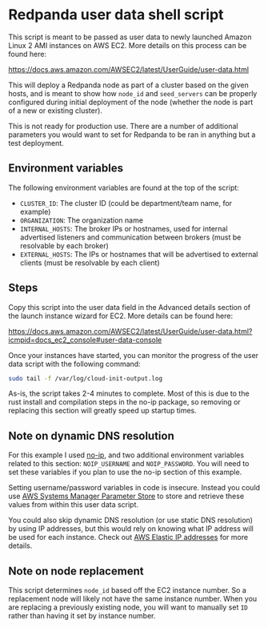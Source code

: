 # Redpanda user data shell script

This script is meant to be passed as user data to newly launched Amazon Linux 2 AMI instances on AWS EC2. More details on this process can be found here:

https://docs.aws.amazon.com/AWSEC2/latest/UserGuide/user-data.html

This will deploy a Redpanda node as part of a cluster based on the given hosts, and is meant to show how `node_id` and `seed_servers` can be properly configured during initial deployment of the node (whether the node is part of a new or existing cluster).

This is not ready for production use. There are a number of additional parameters you would want to set for Redpanda to be ran in anything but a test deployment.

## Environment variables

The following environment variables are found at the top of the script:

- `CLUSTER_ID`: The cluster ID (could be department/team name, for example)
- `ORGANIZATION`: The organization name
- `INTERNAL_HOSTS`: The broker IPs or hostnames, used for internal advertised listeners and communication between brokers (must be resolvable by each broker)
- `EXTERNAL_HOSTS`: The IPs or hostnames that will be advertised to external clients (must be resolvable by each client)

## Steps

Copy this script into the user data field in the Advanced details section of the launch instance wizard for EC2. More details can be found here:

https://docs.aws.amazon.com/AWSEC2/latest/UserGuide/user-data.html?icmpid=docs_ec2_console#user-data-console

Once your instances have started, you can monitor the progress of the user data script with the following command:

```bash
sudo tail -f /var/log/cloud-init-output.log
```

As-is, the script takes 2-4 minutes to complete. Most of this is due to the rust install and compilation steps in the no-ip package, so removing or replacing this section will greatly speed up startup times.

## Note on dynamic DNS resolution

For this example I used [no-ip](https://www.noip.com/), and two additional environment variables related to this section: `NOIP_USERNAME` and `NOIP_PASSWORD`. You will need to set these variables if you plan to use the no-ip section of this example.

Setting username/password variables in code is insecure. Instead you could use [AWS Systems Manager Parameter Store](https://us-east-1.console.aws.amazon.com/systems-manager/parameters?region=us-east-1) to store and retrieve these values from within this user data script.

You could also skip dynamic DNS resolution (or use static DNS resolution) by using IP addresses, but this would rely on knowing what IP address will be used for each instance. Check out [AWS Elastic IP addresses](https://docs.aws.amazon.com/AWSEC2/latest/UserGuide/elastic-ip-addresses-eip.html) for more details.

## Note on node replacement
This script determines `node_id` based off the EC2 instance number. So a replacement node will likely not have the same instance number. When you are replacing a previously existing node, you will want to manually set `ID` rather than having it set by instance number.
